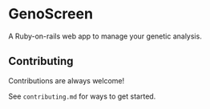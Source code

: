 
# GenoScreen

A Ruby-on-rails web app to manage your genetic analysis.

## Contributing

Contributions are always welcome!

See `contributing.md` for ways to get started.
